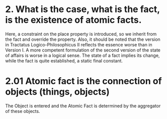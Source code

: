 # 2. What is the case, what is the fact, is the existence of atomic facts.
Here, a constraint on the place property is introduced, so we inherit from the fact and override the property.
Also, it should be noted that the version in Tractatus Logico-Philosophicus II reflects the essence worse than in Version I.
A more competent formulation of the second version of the state of affairs  is worse in a logical sense. The state of a fact implies its change,
while the fact is quite established, a static final constant.

# 2.01 Atomic fact is the connection of objects (things, objects)
The Object is entered and the Atomic Fact is determined by the aggregator of these objects.